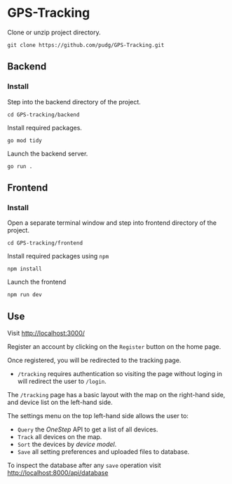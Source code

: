 # GPS-Tracking
Clone or unzip project directory.

    git clone https://github.com/pudg/GPS-Tracking.git

## Backend
### Install
Step into the backend directory of the project.

    cd GPS-tracking/backend

Install required packages.

    go mod tidy

Launch the backend server.

    go run .

## Frontend
### Install
Open a separate terminal window and step into frontend directory of the project.

    cd GPS-tracking/frontend

Install required packages using `npm`

    npm install

Launch the frontend 

    npm run dev

## Use
Visit [http://localhost:3000/](http://localhost:3000/)

Register an account by clicking on the `Register` button on the home page.

Once registered, you will be redirected to the tracking page. 
 * `/tracking` requires authentication so visiting the page without loging in will redirect the user to `/login`.

The `/tracking` page has a basic layout with the map on the right-hand side, and device list on the left-hand side.

The settings menu on the top left-hand side allows the user to:
 * `Query` the _OneStep_ API to get a list of all devices.
 * `Track` all devices on the map.
 * `Sort` the devices by _device model_.
 * `Save` all setting preferences and uploaded files to database.

To inspect the database after any `save` operation visit [http://localhost:8000/api/database](http://localhost:8000/api/database)